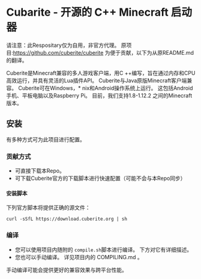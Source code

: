 # Cubarite - 开源的 C++  Minecraft 启动器

请注意：此Respositary仅为自用，非官方代理。
原项目:https://github.com/cuberite/cuberite
为便于贡献，以下为从原README.md的翻译。

Cuberite是Minecraft兼容的多人游戏客户端，用C ++编写，旨在通过内存和CPU高效运行，并具有灵活的Lua插件API。
Cuberite与Java原版Minecraft客户端兼容。
Cuberite可在Windows，* nix和Android操作系统上运行。 这包括Android手机、平板电脑以及Raspberry Pi。
目前，我们支持1.8-1.12.2 之间的Minecraft版本。

## 安装

有多种方式可为此项目进行配置。

### 贡献方式

- 可直接下载本Repo。
- 可下载Cuberite官方的下载脚本进行快速配置（可能不会与本Repo同步）

#### 安装脚本

下列官方脚本将提供正确的源文件：

    curl -sSfL https://download.cuberite.org | sh

### 编译

- 您可以使用项目内随附的 `compile.sh`脚本进行编译。 下方对它有详细描述。
- 您也可以手动编译。 详见项目内的 COMPILING.md 。

手动编译可能会提供更好的兼容效果与跨平台性能。

